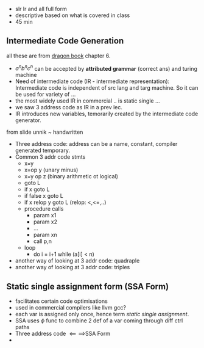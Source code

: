 - slr lr and all full form
- descriptive based on what is covered in class
- 45 min

## Intermediate Code Generation
all these are from [dragon book](dragon%20compiler.pdf) chapter 6.
- $a^n b^n c^n$ can be accepted by **attributed grammar** (correct ans) and turing machine
- Need of intermediate code (IR - intermediate representation): Intermediate code is independent of src lang and targ machine. So it can be used for variety of ...
- the most widely used IR in commercial .. is static single ...
- we saw 3 address code as IR in a prev lec.
- IR introduces new variables, temorarily created by the intermediate code generator.

from slide unnik ~ handwritten
- Three address code: address can be a name, constant, compiler generated temporary.
- Common 3 addr code stmts
  - x=y
  - x=op y (unary minus)
  - x=y op z (binary arithmetic ot logical)
  - goto L
  - if x goto L
  - if false x goto L
  - if x relop y goto L (relop: <,<=,..)
  - procedure calls 
    - param x1
    - param x2
    - ...
    - param xn
    - call p,n
  - loop
    - do i = i+1 while (a[i] < n)
- another way of looking at 3 addr code: quadraple
- another way of looking at 3 addr code: triples
## Static single assignment form (SSA Form)
- facilitates certain code optimisations
- used in commercial compilers like llvm gcc?
- each var is assigned only once, hence term *static single assignment*.
- SSA uses $\phi$ func to combine 2 def of a var coming through diff ctrl paths
- Three address code $\impliedby\implies$SSA Form
- 